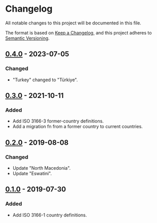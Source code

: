 # Changelog

All notable changes to this project will be documented in this file.

The format is based on [Keep a Changelog](https://keepachangelog.com/en/1.0.0/),
and this project adheres to [Semantic Versioning](https://semver.org/spec/v2.0.0.html).

## [0.4.0] - 2023-07-05

### Changed

- "Turkey" changed to "Türkiye".

## [0.3.0] - 2021-10-11

### Added

- Add ISO 3166-3 former-country definitions.
- Add a migration fn from a former country to current countries.

## [0.2.0] - 2019-08-08

### Changed

- Update "North Macedonia".
- Update "Eswatini".

## [0.1.0] - 2019-07-30

### Added

- Add ISO 3166-1 country definitions.

[0.4.0]: https://github.com/totakke/clj-iso3166/compare/0.3.0...v0.4.0
[0.3.0]: https://github.com/totakke/clj-iso3166/compare/0.2.0...0.3.0
[0.2.0]: https://github.com/totakke/clj-iso3166/compare/0.1.0...0.2.0
[0.1.0]: https://github.com/totakke/clj-iso3166/releases/tag/0.1.0
